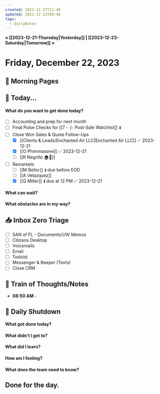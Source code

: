 ```yaml
---
created: 2023-11-27T12:49
updated: 2023-12-22T09:46
tags:
  - DailyNotes
---
```

**« [[2023-12-21-Thursday|Yesterday]] | [[2023-12-23-Saturday|Tomorrow]] »**
# Friday, December 22, 2023

## 🌅 Morning Pages

## 📅 Today...
#### What do you want to get done today? 
- [ ] Accounting and prep for next month
- [ ] Final Pulse Checks for [[7 - 🩺 Post-Sale Watchlist]] ⏫ 
- [ ] Close Won Sales & Quote Follow-Ups
	- [x] [[Clients & Leads/Enchanted Air LLC|Enchanted Air LLC]] ✅ 2023-12-21
	- [x] [[O Phimmasone]] ✅ 2023-12-21
	- [ ] [[R Negrillo 🏠🚗]]
- [ ] Remarkets
	- [ ] [[M Bellor]] ⏫ due before EOD
	- [ ] [[A Velazquez]]
	- [x] [[G Miller]] ⏫ due at 12 PM ✅ 2023-12-21
#### What can wait? 

#### What obstacles are in my way?


## 📥 Inbox Zero Triage
- [ ] SAN of FL - Documents/UW Memos
- [ ] Citizens Desktop
- [ ] Voicemails
- [ ] Email
- [ ] Todoist
- [ ] Messenger & Beeper (Texts)
- [ ] Close CRM

## 💭 Train of Thoughts/Notes
- **08:50 AM** - 

## 🌙 Daily Shutdown
#### What got done today?

#### What didn't I get to?

#### What did I learn?

#### How am I feeling?

#### What does the team need to know?


## Done for the day.
